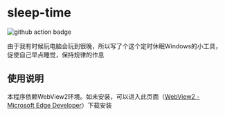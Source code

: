 # sleep-time

![github action badge](https://github.com/kkua/sleep-time/workflows/sleep-time-release/badge.svg)

由于我有时候玩电脑会玩到很晚，所以写了个这个定时休眠Windows的小工具，促使自己早点睡觉，保持规律的作息

## 使用说明
本程序依赖WebView2环境。如未安装，可以进入此页面（[WebView2 - Microsoft Edge Developer](https://developer.microsoft.com/en-us/microsoft-edge/webview2/)）下载安装
